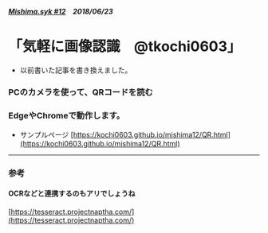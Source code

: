 ##### [Mishima.syk #12](https://connpass.com/event/83396/)　2018/06/23
# 「気軽に画像認識　@tkochi0603」

* 以前書いた記事を書き換えました。

### PCのカメラを使って、QRコードを読む
### EdgeやChromeで動作します。
* サンプルページ
[https://kochi0603.github.io/mishima12/QR.html](https://kochi0603.github.io/mishima12/QR.html)

---
### 参考
#### OCRなどと連携するのもアリでしょうね
[https://tesseract.projectnaptha.com/](https://tesseract.projectnaptha.com/)
